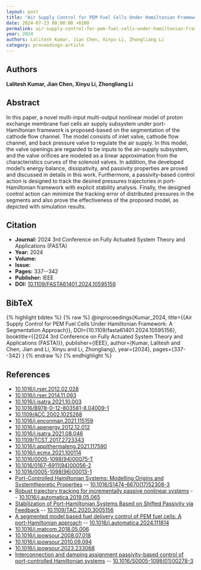 ```yaml
---
layout: post
title: "Air Supply Control for PEM Fuel Cells Under Hamiltonian Framework: A Segmentation Approach"
date: 2024-07-23 00:00:00 +0100
permalink: air-supply-control-for-pem-fuel-cells-under-hamiltonian-framework-a-segmentation-approach
year: 2024
authors: Lalitesh Kumar, Jian Chen, Xinyu Li, Zhongliang Li
category: proceedings-article
---
```

 
## Authors
**Lalitesh Kumar, Jian Chen, Xinyu Li, Zhongliang Li**
 
## Abstract
In this paper, a novel multi-input multi-output nonlinear model of proton exchange membrane fuel cells air supply subsystem under port-Hamiltonian framework is proposed-based on the segmentation of the cathode flow channel. The model consists of inlet valve, cathode flow channel, and back pressure valve to regulate the air supply. In this model, the valve openings are regarded to be inputs to the air-supply subsystem, and the valve orifices are modeled as a linear approximation from the characteristics curves of the solenoid valves. In addition, the developed model’s energy balance, dissipativity, and passivity properties are proved and discussed in details in this work. Furthermore, a passivity-based control action is designed to track the desired pressures trajectories in port-Hamiltonian framework with explicit stability analysis. Finally, the designed control action can minimize the tracking error of distributed pressures in the segments and also prove the effectiveness of the proposed model, as depicted with simulation results.
 
## Citation
- **Journal:** 2024 3rd Conference on Fully Actuated System Theory and Applications (FASTA)
- **Year:** 2024
- **Volume:** 
- **Issue:** 
- **Pages:** 337--342
- **Publisher:** IEEE
- **DOI:** [10.1109/FASTA61401.2024.10595156](https://doi.org/10.1109/FASTA61401.2024.10595156)
 
## BibTeX
{% highlight bibtex %}
{% raw %}
@inproceedings{Kumar_2024,
  title={{Air Supply Control for PEM Fuel Cells Under Hamiltonian Framework: A Segmentation Approach}},
  DOI={10.1109/fasta61401.2024.10595156},
  booktitle={{2024 3rd Conference on Fully Actuated System Theory and Applications (FASTA)}},
  publisher={IEEE},
  author={Kumar, Lalitesh and Chen, Jian and Li, Xinyu and Li, Zhongliang},
  year={2024},
  pages={337--342}
}
{% endraw %}
{% endhighlight %}
 
## References
- [10.1016/j.rser.2012.02.028](https://doi.org/10.1016/j.rser.2012.02.028)
- [10.1016/j.rser.2014.11.093](https://doi.org/10.1016/j.rser.2014.11.093)
- [10.1016/j.isatra.2021.10.003](https://doi.org/10.1016/j.isatra.2021.10.003)
- [10.1016/B978-0-12-803581-8.04009-1](https://doi.org/10.1016/B978-0-12-803581-8.04009-1)
- [10.1109/ACC.2002.1025268](https://doi.org/10.1109/ACC.2002.1025268)
- [10.1016/j.enconman.2021.115159](https://doi.org/10.1016/j.enconman.2021.115159)
- [10.1016/j.apenergy.2012.12.012](https://doi.org/10.1016/j.apenergy.2012.12.012)
- [10.1016/j.isatra.2021.08.046](https://doi.org/10.1016/j.isatra.2021.08.046)
- [10.1109/TCST.2017.2723343](https://doi.org/10.1109/TCST.2017.2723343)
- [10.1016/j.applthermaleng.2021.117590](https://doi.org/10.1016/j.applthermaleng.2021.117590)
- [10.1016/j.ecmx.2021.100114](https://doi.org/10.1016/j.ecmx.2021.100114)
- [10.1016/0005-1098(94)00075-T](https://doi.org/10.1016/0005-1098(94)00075-T)
- [10.1016/0167-6911(94)00056-2](https://doi.org/10.1016/0167-6911(94)00056-2)
- [10.1016/0005-1098(96)00013-1](https://doi.org/10.1016/0005-1098(96)00013-1)
- [Port-Controlled Hamiltonian Systems: Modelling Origins and Systemtheoretic Properties](port-controlled-hamiltonian-systems-modelling-origins-and-systemtheoretic-properties-92) -- [10.1016/S1474-6670(17)52308-3](https://doi.org/10.1016/S1474-6670(17)52308-3)
- [Robust trajectory tracking for incrementally passive nonlinear systems](robust-trajectory-tracking-for-incrementally-passive-nonlinear-systems) -- [10.1016/j.automatica.2019.05.065](https://doi.org/10.1016/j.automatica.2019.05.065)
- [Stabilization of Port-Hamiltonian Systems Based on Shifted Passivity via Feedback](stabilization-of-port-hamiltonian-systems-based-on-shifted-passivity-via-feedback) -- [10.1109/TAC.2020.3005156](https://doi.org/10.1109/TAC.2020.3005156)
- [A segmented model based fuel delivery control of PEM fuel cells: A port-Hamiltonian approach](a-segmented-model-based-fuel-delivery-control-of-pem-fuel-cells-a-port-hamiltonian-approach) -- [10.1016/j.automatica.2024.111814](https://doi.org/10.1016/j.automatica.2024.111814)
- [10.1016/j.matcom.2018.05.006](https://doi.org/10.1016/j.matcom.2018.05.006)
- [10.1016/j.jpowsour.2008.07.018](https://doi.org/10.1016/j.jpowsour.2008.07.018)
- [10.1016/j.jpowsour.2010.09.094](https://doi.org/10.1016/j.jpowsour.2010.09.094)
- [10.1016/j.jpowsour.2023.233068](https://doi.org/10.1016/j.jpowsour.2023.233068)
- [Interconnection and damping assignment passivity-based control of port-controlled Hamiltonian systems](interconnection-and-damping-assignment-passivity-based-control-of-port-controlled-hamiltonian-systems) -- [10.1016/S0005-1098(01)00278-3](https://doi.org/10.1016/S0005-1098(01)00278-3)

